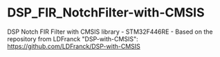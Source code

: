 # DSP_FIR_NotchFilter-with-CMSIS
DSP Notch FIR Filter with CMSIS library - STM32F446RE - Based on the repository from LDFranck "DSP-with-CMSIS": https://github.com/LDFranck/DSP-with-CMSIS

